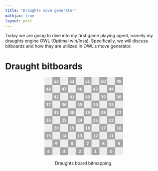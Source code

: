 ```yaml
---
title: "Draughts move generator"
mathjax: true
layout: post
---
```


Today we are going to dive into my first game playing agent, namely my draughts engine OWL (Optimal win/loss). Specifically, we will discuss bitboards and how they are utilized in OWL's move generator.

# Draught bitboards


<p align="middle">
  <img src="/images/draughts/board map.png" width="50%" /> 
</p>
<div align="center">
  Draughts board bitmapping.
</div>
